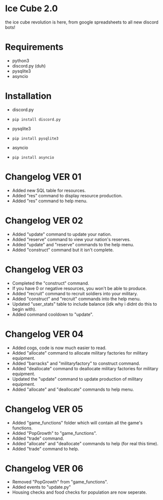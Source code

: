 # Ice Cube 2.0
the ice cube revolution is here, from google spreadsheets to all new discord bots!

# Requirements
- python3
- discord.py (duh)
- pysqlite3
- asyncio

# Installation
- discord.py
- `pip install discord.py`

- pysqlite3
- `pip install pysqlite3`

- asyncio
- `pip install asyncio`


# Changelog VER 01
- Added new SQL table for resources.
- Added "res" command to display resource production.
- Added "res" command to help menu.

# Changelog VER 02
- Added "update" command to update your nation.
- Added "reserve" command to view your nation's reserves.
- Added "update" and "reserve" commands to the help menu.
- Added "construct" command but it isn't complete.

# Changelog VER 03
- Completed the "construct" command.
- If you have 0 or negative resources, you won't be able to produce.
- Added "recruit" command to recruit soldiers into your military.
- Added "construct" and "recruit" commands into the help menu.
- Updated "user_stats" table to include balance (idk why i didnt do this to begin with).
- Added command cooldown to "update".

# Changelog VER 04
- Added cogs, code is now much easier to read.
- Added "allocate" command to allocate military factories for military equipment.
- Added "barracks" and "militaryfactory" to construct command.
- Added "deallocate" command to deallocate military factories for military equipment.
- Updated the "update" command to update production of military equipment.
- Added "allocate" and "deallocate" commands to help menu.

# Changelog VER 05
- Added "game_functions" folder which will contain all the game's functions.
- Added "PopGrowth" to "game_functions".
- Added "trade" command.
- Added "allocate" and "deallocate" commands to help (for real this time).
- Added "trade" command to help.

# Changelog VER 06
- Removed "PopGrowth" from "game_functions".
- Added events to "update.py"
- Housing checks and food checks for population are now seperate.